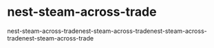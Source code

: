 # nest-steam-across-trade
nest-steam-across-tradenest-steam-across-tradenest-steam-across-tradenest-steam-across-trade
